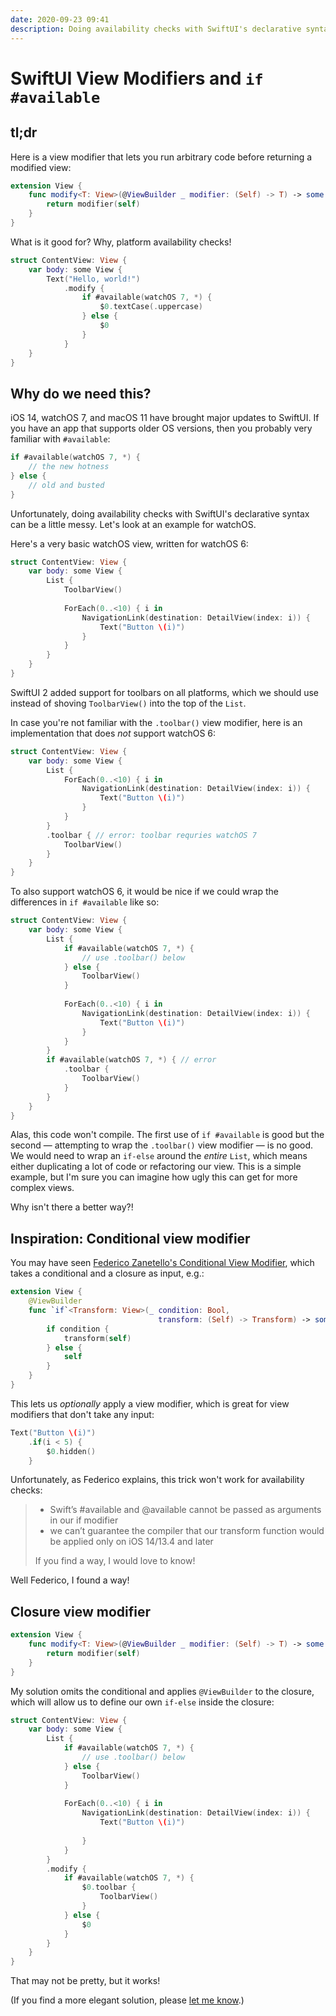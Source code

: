 ```yaml
---
date: 2020-09-23 09:41
description: Doing availability checks with SwiftUI's declarative syntax can be a little messy. Here's a custom view modifier that can help.
---
```

# SwiftUI View Modifiers and `if #available`

## tl;dr

Here is a view modifier that lets you run arbitrary code before returning a modified view:

```swift
extension View {
    func modify<T: View>(@ViewBuilder _ modifier: (Self) -> T) -> some View {
        return modifier(self)
    }
}
```

What is it good for? Why, platform availability checks!

```swift
struct ContentView: View {
    var body: some View {
        Text("Hello, world!")
            .modify {
                if #available(watchOS 7, *) {
                    $0.textCase(.uppercase)
                } else {
                    $0
                }
            }
    }
}

```

## Why do we need this?

iOS 14, watchOS 7, and macOS 11 have brought major updates to SwiftUI. If you have an app that supports older OS versions, then you probably very familiar with `#available`:

```swift
if #available(watchOS 7, *) {
    // the new hotness
} else {
    // old and busted
}
```

Unfortunately, doing availability checks with SwiftUI's declarative syntax can be a little messy. Let's look at an example for watchOS. 

Here's a very basic watchOS view, written for watchOS 6:

```swift
struct ContentView: View {
    var body: some View {
        List {
            ToolbarView()
            
            ForEach(0..<10) { i in
                NavigationLink(destination: DetailView(index: i)) {
                    Text("Button \(i)")
                }
            }
        }
    }
}
```

SwiftUI 2 added support for toolbars on all platforms, which we should use instead of shoving `ToolbarView()` into the top of the `List`. 

In case you're not familiar with the `.toolbar()` view modifier, here is an implementation that does *not* support watchOS 6:

```swift
struct ContentView: View {
    var body: some View {
        List {
            ForEach(0..<10) { i in
                NavigationLink(destination: DetailView(index: i)) {
                    Text("Button \(i)")
                }
            }
        }
        .toolbar { // error: toolbar requries watchOS 7
            ToolbarView()
        }
    }
}
```

To also support watchOS 6, it would be nice if we could wrap the differences in `if #available` like so:

```swift
struct ContentView: View {
    var body: some View {
        List {
            if #available(watchOS 7, *) {
                // use .toolbar() below
            } else {
                ToolbarView()
            }
            
            ForEach(0..<10) { i in
                NavigationLink(destination: DetailView(index: i)) {
                    Text("Button \(i)")
                }
            }
        }
        if #available(watchOS 7, *) { // error
            .toolbar {
                ToolbarView()
            }
        }
    }
}
```

Alas, this code won't compile. The first use of `if #available` is good but the second — attempting to wrap the `.toolbar()` view modifier — is no good. We would need to wrap an `if-else` around the *entire* `List`, which means either duplicating a lot of code or refactoring our view. This is a simple example, but I'm sure you can imagine how ugly this can get for more complex views. 

Why isn't there a better way?!

## Inspiration: Conditional view modifier

You may have seen [Federico Zanetello's Conditional View Modifier](https://fivestars.blog/swiftui/conditional-modifiers.html), which takes a conditional and a closure as input, e.g.:

```swift
extension View {
    @ViewBuilder
    func `if`<Transform: View>(_ condition: Bool, 
                                 transform: (Self) -> Transform) -> some View {
        if condition {
            transform(self)
        } else {
            self
        }
    }
}
```

This lets us *optionally* apply a view modifier, which is great for view modifiers that don't take any input:

```swift
Text("Button \(i)")
    .if(i < 5) { 
        $0.hidden() 
    }
```

Unfortunately, as Federico explains, this trick won't work for availability checks:

<blockquote>
<ul>
<li>Swift’s #available and @available cannot be passed as arguments in our if modifier</li>
<li>we can’t guarantee the compiler that our transform function would be applied only on iOS 14/13.4 and later</li>
</ul>
<p>If you find a way, I would love to know!</p>
</blockquote>

Well Federico, I found a way!

## Closure view modifier

```swift
extension View {
    func modify<T: View>(@ViewBuilder _ modifier: (Self) -> T) -> some View {
        return modifier(self)
    }
}
```

My solution omits the conditional and applies `@ViewBuilder` to the closure, which will allow us to define our own `if-else` inside the closure:

```swift
struct ContentView: View {
    var body: some View {
        List {
            if #available(watchOS 7, *) {
                // use .toolbar() below
            } else {
                ToolbarView()
            }
            
            ForEach(0..<10) { i in
                NavigationLink(destination: DetailView(index: i)) {
                    Text("Button \(i)")
                        
                }
            }
        }
        .modify {
            if #available(watchOS 7, *) {
                $0.toolbar {
                    ToolbarView()
                }
            } else {
                $0
            }
        }
    }
}
```

That may not be pretty, but it works!

(If you find a more elegant solution, please [let me know](https://twitter.com/aoverholtzer).)
